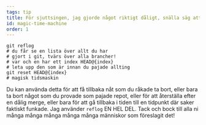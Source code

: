 ```yaml
---
tags: tip
title: För sjuttsingen, jag gjorde något riktigt dåligt, snälla säg att git har en magisk tidsmaskin!?!
id: magic-time-machine
order: 1
---
```


```git
git reflog
# du får se en lista över allt du har
# gjort i git, tvärs över alla brancher!
# var och en har ett index HEAD@{index}
# leta upp den som är innan du pajade allting
git reset HEAD@{index}
# magisk tidsmaskin
```

Du kan använda detta för att få tillbaka nåt som du råkade ta bort, eller bara ta bort något som du provade som pajade repot, eller för att återställa efter en dålig merge, eller bara för att gå tillbaka i tiden till en tidpunkt där saker faktiskt funkade. Jag använder `reflog` EN HEL DEL. Tack och bock till alla ni många många många många många människor som föreslagit det!